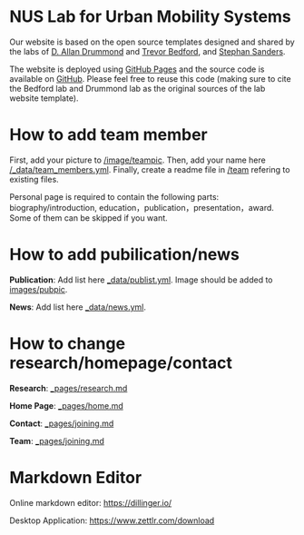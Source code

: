 # NUS Lab for Urban Mobility Systems

Our website is based on the open source templates designed and shared by the labs of [D. Allan Drummond](http://www.allanlab.org/aboutwebsite.html) and [Trevor Bedford](http://bedford.io/misc/about/), and [Stephan Sanders](https://sanderslab.github.io).

The website is deployed using [GitHub Pages](https://sanderslab.github.io) and the source code is available on [GitHub](https://github.com/sanderslab). Please feel free to reuse this code (making sure to cite the Bedford lab and Drummond lab as the original sources of the lab website template).

# How to add team member

First, add your picture to [/image/teampic](https://github.com/nuslumos/nuslumos.github.io/tree/master/images/teampic). Then, add your name here [/_data/team_members.yml](https://github.com/nuslumos/nuslumos.github.io/blob/master/_data/team_members.yml). Finally, create a readme file in [/team](https://github.com/nuslumos/nuslumos.github.io/tree/master/team) refering to existing files. 

Personal page is required to contain the following parts: biography/introduction, education，publication，presentation，award. Some of them can be skipped if you want. 

# How to add pubilication/news

**Publication**: Add list here [_data/publist.yml](https://github.com/nuslumos/nuslumos.github.io/blob/master/_data/publist.yml). Image should be added to [images/pubpic](https://github.com/nuslumos/nuslumos.github.io/tree/master/images/pubpic). 

**News**: Add list here [_data/news.yml](https://github.com/nuslumos/nuslumos.github.io/blob/master/_data/news.yml).

# How to change research/homepage/contact

**Research**: [_pages/research.md](https://github.com/nuslumos/nuslumos.github.io/blob/master/_pages/research.md)

**Home Page**: [_pages/home.md](https://github.com/nuslumos/nuslumos.github.io/blob/master/_pages/home.md)

**Contact**: [_pages/joining.md](https://github.com/nuslumos/nuslumos.github.io/blob/master/_pages/joining.md)

**Team**: [_pages/joining.md](https://github.com/nuslumos/nuslumos.github.io/blob/master/_pages/team.md) 

# Markdown Editor

Online markdown editor: https://dillinger.io/ 

Desktop Application: https://www.zettlr.com/download

